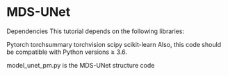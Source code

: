# MDS-UNet
Dependencies
This tutorial depends on the following libraries:

Pytorch
torchsummary
torchvision
scipy
scikit-learn
Also, this code should be compatible with Python versions ≥ 3.6.

model_unet_pm.py is the MDS-UNet structure code
